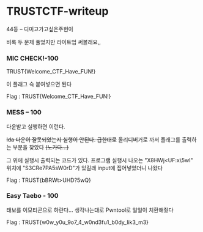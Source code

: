 # TRUSTCTF-writeup

44등 – 디미고가고싶은주현이

비록 두 문제 풀었지만 라이트업 써볼래요,,

### MIC CHECK!-100

TRUST{Welcome_CTF_Have_FUN!}

이 플래그 슥 붙여넣으면 된다

Flag : TRUST{Welcome_CTF_Have_FUN!}

### MESS – 100
다운받고 실행하면 이런다.
 
~~Ida 다운이 잘못되었는지 실행이 안된다. 
급한대로~~ 올리디버거로 까서 플래그를 출력하는 부분을 찾았다 ~~(노가다…)~~
 
그 위에 실행시 출력되는 코드가 있다. 
프로그램 실행시 나오는 "X8HWj<UF:x\5wI" 위치에 
"S3CRe7PA5sW0rD"가 있길래 input에 집어넣었더니 
나왔다

Flag : TRUST{bBRWt>UHD?5wQ}

### Easy Taebo - 100

태보를 이모티콘으로 하란다…
생각나는대로 Pwntool로 일일이 치환해줬다
 
Flag : TRUST{w0w_y0u_9o7_4_w0nd3fu1_b0dy_lik3_m3}

